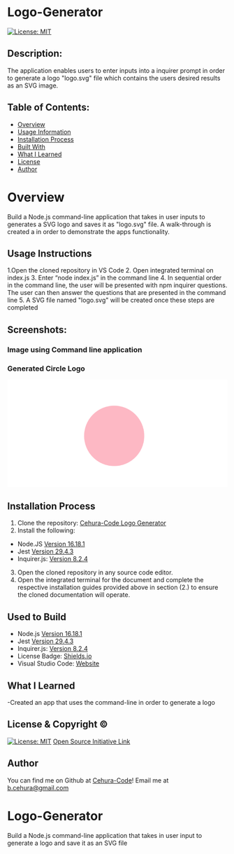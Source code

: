 # Logo-Generator

[![License: MIT](https://img.shields.io/badge/License-MIT-yellow.svg)](https://opensource.org/licenses/MIT)
  
## Description:
The application enables users to enter inputs into a inquirer prompt in order to generate a logo "logo.svg" file which contains the users desired results as an SVG image.

## Table of Contents:
- [Overview](#Overview)
- [Usage Information](#Usage-Information)
- [Installation Process](#Installation-Process)
- [Built With](#Built-With)
- [What I Learned](#What-I-Learned)
- [License](#License)
- [Author](#Author)

# Overview

Build a Node.js command-line application that takes in user inputs to generates a SVG logo and saves it as "logo.svg" file. A walk-through is created a in order to  demonstrate the apps functionality.

## Usage Instructions
1.Open the cloned repository in VS Code
2. Open integrated terminal on index.js
3. Enter “node index.js” in the command line
4. In sequential order in the command line, the user will be presented with npm inquirer questions.
The user can then answer the questions that are presented in the command line
5. A SVG file named "logo.svg" will be created once these steps are completed

## Screenshots:
### Image using Command line application

### Generated Circle Logo
![](logo.png) 

## Installation Process
1. Clone the repository: [Cehura-Code Logo Generator](https://Cehura-Code.github.io/Cehura-Code-Logo-Generator/)
2. Install the following: 
- Node.JS [Version 16.18.1](https://nodejs.org/en/blog/release/v16.18.1/)
- Jest [Version 29.4.3](https://www.npmjs.com/package/jest)
- Inquirer.js: [Version 8.2.4](https://www.npmjs.com/package/inquirer/v/8.2.4)
3. Open the cloned repository in any source code editor.
4. Open the integrated terminal for the document and complete the respective installation guides provided above in section (2.) to ensure the cloned documentation will operate.

## Used to Build
- Node.js [Version 16.18.1](https://nodejs.org/en/blog/release/v16.18.1/)
- Jest [Version 29.4.3](https://www.npmjs.com/package/jest)
- Inquirer.js: [Version 8.2.4](https://www.npmjs.com/package/inquirer/v/8.2.4)
- License Badge: [Shields.io](https://shields.io/)
- Visual Studio Code: [Website](https://code.visualstudio.com/)

## What I Learned
-Created an app that uses the command-line in order to generate a logo

## License & Copyright ©
  
[![License: MIT](https://img.shields.io/badge/License-MIT-yellow.svg)](https://opensource.org/licenses/MIT) [Open Source Initiative Link](https://opensource.org/licenses/MIT)
  
## Author

You can find me on Github at [Cehura-Code](https://github.com/Cehura-Code)! 
Email me at b.cehura@gmail.com



 







# Logo-Generator
Build a Node.js command-line application that takes in user input to generate a logo and save it as an SVG file
